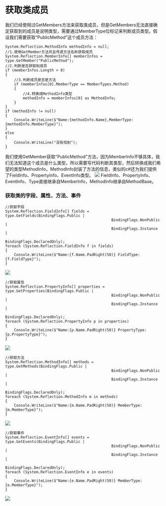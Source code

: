 # 获取类成员

我们已经使用过GetMembers方法来获取类成员，但是GetMembers无法直接确定获取到的成员是说明类型，需要通过MemberType位标记来判断成员类型。假设我们需要获取“PublicMethod”这个成员方法：
```
System.Reflection.MethodInfo methodInfo = null;
//1.使用GetMember方法并且传递方法名称获取成员
System.Reflection.MemberInfo[] memberInfos = type.GetMember("PublicMethod");
//2.判断是否获取到成员
if (memberInfos.Length > 0)
{
    //3.判断成员是否是方法
    if (memberInfos[0].MemberType == MemberTypes.Method)
    {
        //4.转换成MethodInfo类型
        methodInfo = memberInfos[0] as MethodInfo;
    }
}
if (methodInfo != null)
{
    Console.WriteLine($"Name:{methodInfo.Name},MemberType:{methodInfo.MemberType}");
}
else
{
    Console.WriteLine("没有找到");
}
```
我们使用GetMember获取"PublicMethod"方法，因为MemberInfo不够具体，我们无法知道这个成员是什么类型，所以需要写代码判断其类型，然后转换成我们希望的类型MethodInfo，MethodInfo封装了方法的信息，类似的c#还为我们提供了FieldInfo、PropertyInfo、EventInfo类型。
![](http://ouanpg9tc.bkt.clouddn.com/image/learning/reflection02/GetMembers03.png)
FieldInfo、PropertyInfo、EventInfo、Type直接继承自MemberInfo，MethodInfo继承自MethodBase。
### 获取类的字段、属性、方法、事件
```
//获取字段
System.Reflection.FieldInfo[] fields = type.GetFields(BindingFlags.Public |
                                                BindingFlags.NonPublic |
                                                BindingFlags.Instance |
                                                BindingFlags.DeclaredOnly);
foreach (System.Reflection.FieldInfo f in fields)
{
    Console.WriteLine($"Name:{f.Name.PadRight(50)} FieldType:{f.FieldType}");
}
```
![](http://ouanpg9tc.bkt.clouddn.com/image/learning/reflection02/FieldInfo01.png)
```
//获取属性
System.Reflection.PropertyInfo[] properties = type.GetProperties(BindingFlags.Public |
                                                BindingFlags.NonPublic |
                                                BindingFlags.Instance |
                                                BindingFlags.DeclaredOnly);
foreach (System.Reflection.PropertyInfo p in properties)
{
    Console.WriteLine($"Name:{p.Name.PadRight(50)} PropertyType:{p.PropertyType}");
}
```
![](http://ouanpg9tc.bkt.clouddn.com/image/learning/reflection02/PropertyInfo01.png)
```
//获取方法
System.Reflection.MethodInfo[] methods = type.GetMethods(BindingFlags.Public |
                                                BindingFlags.NonPublic |
                                                BindingFlags.Instance |
                                                BindingFlags.DeclaredOnly);
foreach (System.Reflection.MethodInfo m in methods)
{
    Console.WriteLine($"Name:{m.Name.PadRight(50)} MemberType:{m.MemberType}");
}
```
![](http://ouanpg9tc.bkt.clouddn.com/image/learning/reflection02/MethodInfo01.png)
```
//获取事件
System.Reflection.EventInfo[] events = type.GetEvents(BindingFlags.Public |
                                                BindingFlags.NonPublic |
                                                BindingFlags.Instance |
                                                BindingFlags.DeclaredOnly);
foreach (System.Reflection.EventInfo e in events)
{
    Console.WriteLine($"Name:{e.Name.PadRight(50)} MemberType:{e.MemberType}");
}
```
![](http://ouanpg9tc.bkt.clouddn.com/image/learning/reflection02/EventInfo01.png)